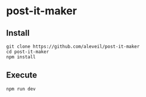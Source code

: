 # post-it-maker

## Install

```
git clone https://github.com/aleveil/post-it-maker
cd post-it-maker
npm install
```

## Execute

```
npm run dev
```

